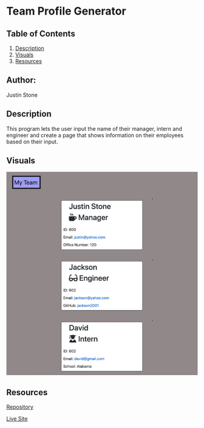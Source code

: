 # Team Profile Generator

## Table of Contents 
1. [Description](#description)
2.  [Visuals](#visuals)
3. [Resources](#resources)

## Author:

Justin Stone

## Description
This program lets the user input the name of their manager, intern and engineer and create a page that shows information on their employees based on their input.

## Visuals
![pic1](./page.jpg)

## Resources

[Repository](https://github.com/Justinstone2001/profile)

[Live Site](https://justinstone2001.github.io/profile/)
